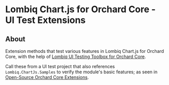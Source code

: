 # Lombiq Chart.js for Orchard Core - UI Test Extensions

## About

Extension methods that test various features in Lombiq Chart.js for Orchard Core, with the help of [Lombiq UI Testing Toolbox for Orchard Core](https://github.com/Lombiq/UI-Testing-Toolbox).

Call these from a UI test project that also references `Lombiq.ChartJs.Samples` to verify the module's basic features; as seen in [Open-Source Orchard Core Extensions](https://github.com/Lombiq/Open-Source-Orchard-Core-Extensions).
